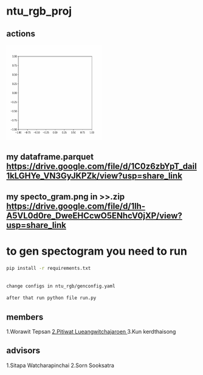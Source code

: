 # ntu_rgb_proj

## actions
<img text="a07 throw" src="https://github.com/Augustus2011/ntu_rgb_proj/blob/v2/a7_throw.gif" width="250" height="250"/>


## my dataframe.parquet https://drive.google.com/file/d/1C0z6zbYpT_daiI1kLGHYe_VN3GyJKPZk/view?usp=share_link

## my specto_gram.png in >>.zip https://drive.google.com/file/d/1lh-A5VL0d0re_DweEHCcwO5ENhcV0jXP/view?usp=share_link

# to gen spectogram you need to run

```bash
pip install -r requirements.txt
```


```bash

change configs in ntu_rgb/genconfig.yaml


```

```bash
after that run python file run.py
```


## members
1.Worawit Tepsan
<a href='https://github.com/PitiwatL'> 2.Pitiwat Lueangwitchajaroen <a/>
3.Kun kerdthaisong

## advisors
1.Sitapa Watcharapinchai
2.Sorn Sooksatra
